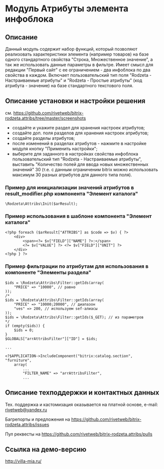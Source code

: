 ﻿
# Модуль Атрибуты элемента инфоблока

## Описание

Данный модуль содержит набор функций, который позволяют реализовать характеристики элемента (например товаров) на базе одного стандартного свойства "Строка, Множественное значение", а так же использовать данные параметры в фильтре. Имеет смысл для редакции "Первый сайт" с ее ограничением - два инфоблока по два свойства в каждом. Включает пользовательский тип поля "Rodzeta - Настраиваемые атрибуты" и "Rodzeta - Простые атрибуты" (код атрибута - значение) на базе стандартного текстового поля.

## Описание установки и настройки решения

см. https://github.com/rivetweb/bitrix-rodzeta.attribs/tree/master/screenshots

- создайте и укажите раздел для хранения настроек атрибутов;
- создайте доп. поля разделов для хранения настроек атрибутов;
- создайте разделы атрибутов;
- после изменений в разделах атрибутов - нажмите в настройке модуля кнопку "Применить настройки";
- выберите для заданного в настройках свойства инфоблока пользовательский тип "Rodzeta - Настраиваемые атрибуты", выставить "Количество полей для ввода новых множественных значений" 30 (т.е. с данным ограниченим bitrix можно использовать максимум 30 разных атрибутов для данного типа поля).

### Пример для инициализации значений атрибутов в result_modifier.php компонента "Элемент каталога"

    \Rodzeta\Attribs\Init($arResult);

### Пример использования в шаблоне компонента "Элемент каталога"

    <?php foreach ($arResult["ATTRIBS"] as $code => $v) { ?>
        <div>
            <span><?= $v["FIELD"]["NAME"] ?>:</span>
            <?= $v["VALUE"] ?> <?= $v["FIELD"]["UNIT"] ?>
        </div>
    <?php } ?>

### Пример фильтрации по атрибутам для использования в компоненте "Элементы раздела"

    $ids = \Rodzeta\Attribs\Filter::getIds(array(
        "PRICE" => "10000", // равно
    ));
    /*
    $ids = \Rodzeta\Attribs\Filter::getIds(array(
        "PRICE" => "10000;20000", // диапазон
        "ves" => 200, // используем sef-алиасы
    ));
    $ids = \Rodzeta\Attribs\Filter::getIds($_GET); // из параметров
    */
    if (empty($ids)) {
        $ids = 0;
    }
    $GLOBALS["arrAttribsFilter"]["ID"] = $ids;

    ...

    <?$APPLICATION->IncludeComponent("bitrix:catalog.section", "furniture", 
        array(
            ...
            "FILTER_NAME" => "arrAttribsFilter",
            ...

## Описание техподдержки и контактных данных

Тех. поддержка и кастомизация оказывается на платной основе, e-mail: rivetweb@yandex.ru

Багрепорты и предложения на https://github.com/rivetweb/bitrix-rodzeta.attribs/issues

Пул реквесты на https://github.com/rivetweb/bitrix-rodzeta.attribs/pulls

## Ссылка на демо-версию

http://villa-mia.ru/
